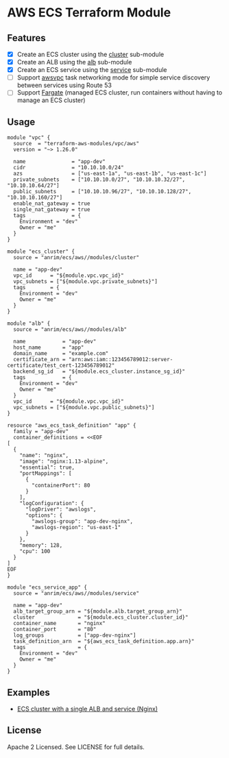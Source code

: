 # AWS ECS Terraform Module

## Features
* [x] Create an ECS cluster using the [cluster](https://github.com/anrim/terraform-aws-ecs/tree/master/modules/cluster) sub-module
* [x] Create an ALB using the [alb](https://github.com/anrim/terraform-aws-ecs/tree/master/modules/alb) sub-module
* [x] Create an ECS service using the [service](https://github.com/anrim/terraform-aws-ecs/tree/master/modules/service) sub-module
* [ ] Support [awsvpc](https://docs.aws.amazon.com/AmazonECS/latest/developerguide/task-networking.html) task networking mode for simple service discovery between services using Route 53
* [ ] Support [Fargate](https://aws.amazon.com/fargate/) (managed ECS cluster, run containers without having to manage an ECS cluster)

## Usage
```
module "vpc" {
  source  = "terraform-aws-modules/vpc/aws"
  version = "~> 1.26.0"

  name               = "app-dev"
  cidr               = "10.10.10.0/24"
  azs                = ["us-east-1a", "us-east-1b", "us-east-1c"]
  private_subnets    = ["10.10.10.0/27", "10.10.10.32/27", "10.10.10.64/27"]
  public_subnets     = ["10.10.10.96/27", "10.10.10.128/27", "10.10.10.160/27"]
  enable_nat_gateway = true
  single_nat_gateway = true
  tags               = {
    Environment = "dev"
    Owner = "me"
  }
}

module "ecs_cluster" {
  source = "anrim/ecs/aws//modules/cluster"

  name = "app-dev"
  vpc_id      = "${module.vpc.vpc_id}"
  vpc_subnets = ["${module.vpc.private_subnets}"]
  tags        = {
    Environment = "dev"
    Owner = "me"
  }
}

module "alb" {
  source = "anrim/ecs/aws//modules/alb"

  name            = "app-dev"
  host_name       = "app"
  domain_name     = "example.com"
  certificate_arn = "arn:aws:iam::123456789012:server-certificate/test_cert-123456789012"
  backend_sg_id   = "${module.ecs_cluster.instance_sg_id}"
  tags            = {
    Environment = "dev"
    Owner = "me"
  }
  vpc_id      = "${module.vpc.vpc_id}"
  vpc_subnets = ["${module.vpc.public_subnets}"]
}

resource "aws_ecs_task_definition" "app" {
  family = "app-dev"
  container_definitions = <<EOF
[
  {
    "name": "nginx",
    "image": "nginx:1.13-alpine",
    "essential": true,
    "portMappings": [
      {
        "containerPort": 80
      }
    ],
    "logConfiguration": {
      "logDriver": "awslogs",
      "options": {
        "awslogs-group": "app-dev-nginx",
        "awslogs-region": "us-east-1"
      }
    },
    "memory": 128,
    "cpu": 100
  }
]
EOF
}

module "ecs_service_app" {
  source = "anrim/ecs/aws//modules/service"

  name = "app-dev"
  alb_target_group_arn = "${module.alb.target_group_arn}"
  cluster              = "${module.ecs_cluster.cluster_id}"
  container_name       = "nginx"
  container_port       = "80"
  log_groups           = ["app-dev-nginx"]
  task_definition_arn  = "${aws_ecs_task_definition.app.arn}"
  tags                 = {
    Environment = "dev"
    Owner = "me"
  }
}
```

## Examples
* [ECS cluster with a single ALB and service (Nginx)](https://github.com/anrim/terraform-aws-ecs/tree/master/examples/ecs-alb-single-svc)

## License
Apache 2 Licensed. See LICENSE for full details.

